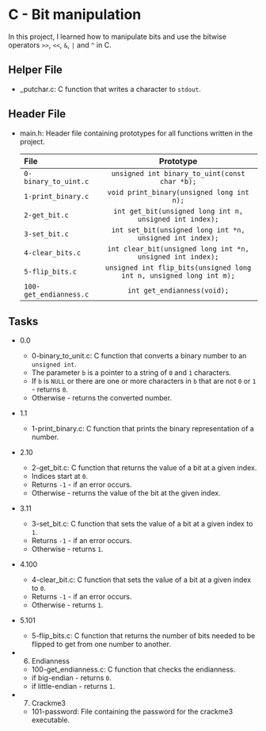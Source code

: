 # C - Bit manipulation
In this project, I learned how to manipulate bits and use the bitwise operators `>>`, `<<`, `&`, `|` and `^` in C.

## Helper File
- _putchar.c: C function that writes a character to `stdout`.

## Header File
- main.h: Header file containing prototypes for all functions written in the project.

	|	File		|			Prototype		|
	|:----------------------|:-------------------------------------------------------------:|
	| `0-binary_to_uint.c`	| `unsigned int binary_to_uint(const char *b);`		|
	| `1-print_binary.c`	| `void print_binary(unsigned long int n);`	|
	| `2-get_bit.c`		| `int get_bit(unsigned long int n, unsigned int index);`	|
	| `3-set_bit.c`		| `int set_bit(unsigned long int *n, unsigned int index);`	|
	| `4-clear_bits.c`	| `int clear_bit(unsigned long int *n, unsigned int index);`	|
	| `5-flip_bits.c`	| `unsigned int flip_bits(unsigned long int n, unsigned long int m);`	|
	| `100-get_endianness.c`	| `int get_endianness(void);`	|

## Tasks
- 0.0

	* 0-binary_to_unit.c: C function that converts a binary number to an `unsigned int`.
	* The parameter `b` is a pointer to a string of `0` and `1` characters.
	* If `b` is `NULL` or there are one or more characters in `b` that are not `0` or `1` - returns `0`.
	* Otherwise - returns the converted number.

- 1.1

	* 1-print_binary.c: C function that prints the binary representation of a number.

- 2.10

	* 2-get_bit.c: C function that returns the value of a bit at a given index.
	* Indices start at `0`.
	* Returns `-1` - if an error occurs.
	* Otherwise - returns the value of the bit at the given index.

- 3.11

	* 3-set_bit.c: C function that sets the value of a bit at a given index to `1`.
	* Returns `-1` - if an error occurs.
	* Otherwise - returns `1`.

- 4.100

	* 4-clear_bit.c: C function that sets the value of a bit at a given index to `0`.
	* Returns `-1` - if an error occurs.
	* Otherwise - returns `1`.

- 5.101

	* 5-flip_bits.c: C function that returns the number of bits needed to be flipped to get from one number to another.

- 6. Endianness

	* 100-get_endianness.c: C function that checks the endianness.
	* if big-endian - returns `0`.
	* if little-endian - returns `1`.

- 7. Crackme3

	* 101-password: File containing the password for the crackme3 executable.
